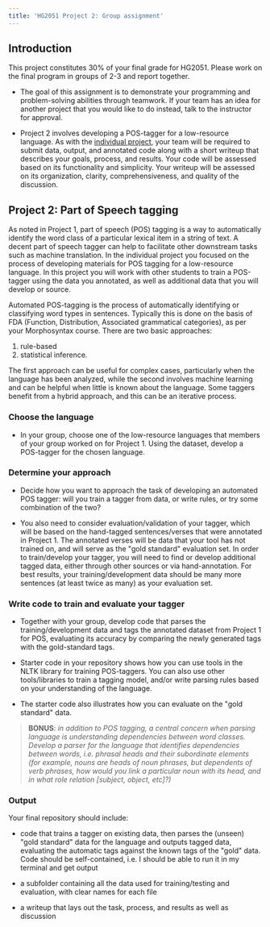 ```yaml
---
title: 'HG2051 Project 2: Group assignment'
---
```


## Introduction

This project constitutes 30% of your final grade for HG2051. Please work on the
final program in groups of 2-3 and report together.

- The goal of this assignment is to demonstrate your programming and
problem-solving abilities through teamwork. If your team has an idea for
another project that you would like to do instead, talk to the instructor
for approval.

- Project 2 involves developing a POS-tagger for a low-resource language. As
with the [individual project](project1.html), your team will be required to
submit data, output, and annotated code along with a short writeup that
describes your goals, process, and results. Your code will be assessed based
on its functionality and simplicity. Your writeup will be assessed on its
organization, clarity, comprehensiveness, and quality of the discussion.

## Project 2: Part of Speech tagging

As noted in Project 1, part of speech (POS) tagging is a way to automatically
identify the word class of a particular lexical item in a string of text. A
decent part of speech tagger can help to facilitate other downstream tasks such
as machine translation. In the individual project you focused on the process of
developing materials for POS tagging for a low-resource language. In this
project you will work with other students to train a POS-tagger using the data
you annotated, as well as additional data that you will develop or source.

Automated POS-tagging is the process of automatically identifying or classifying
word types in sentences. Typically this is done on the basis of FDA (Function,
Distribution, Associated grammatical categories), as per your Morphosyntax
course. There are two basic approaches:

  1. rule-based
  2. statistical inference.

The first approach can be useful for complex cases, particularly when the
language has been analyzed, while the second involves machine learning and
can be helpful when little is known about the language. Some taggers benefit
from a hybrid approach, and this can be an iterative process.

### Choose the language

- In your group, choose one of the low-resource languages that members of your
group worked on for Project 1. Using the dataset, develop a POS-tagger for the
chosen language.

### Determine your approach

- Decide how you want to approach the task of developing an automated POS tagger:
will you train a tagger from data, or write rules, or try some combination of the two?

- You also need to consider evaluation/validation of your tagger, which will be
based on the hand-tagged sentences/verses that were annotated in Project 1. The
annotated verses will be data that your tool has not trained on, and will serve
as the "gold standard" evaluation set. In order to train/develop your tagger,
you will need to find or develop additional tagged data, either through other
sources or via hand-annotation. For best results, your training/development data
should be many more sentences (at least twice as many) as your evaluation set.

### Write code to train and evaluate your tagger

- Together with your group, develop code that parses the training/development
data and tags the annotated dataset from Project 1 for POS, evaluating its accuracy
by comparing the newly generated tags with the gold-standard tags.

- Starter code in your repository shows how you can use tools in the NLTK library
for training POS-taggers. You can also use other tools/libraries to train a
tagging model, and/or write parsing rules based on your understanding of the
language.

- The starter code also illustrates how you can evaluate on the "gold
standard" data.

> **BONUS**: *in addition to POS tagging, a central concern when parsing language is
understanding dependencies between word classes. Develop a parser for the language
that identifies dependencies between words, i.e. phrasal heads and their
subordinate elements (for example, nouns are heads of noun phrases, but
dependents of verb phrases, how would you link a particular noun with its head,
and in what role relation [subject, object, etc]?)*

### Output

Your final repository should include:

 - code that trains a tagger on existing data, then parses the (unseen)
 "gold standard" data for the language and outputs tagged data, evaluating
 the automatic tags against the known tags of the "gold" data. Code should
 be self-contained, i.e. I should be able to run it in my terminal and
 get output

 - a subfolder containing all the data used for training/testing and
 evaluation, with clear names for each file

 - a writeup that lays out the task, process, and results as well as discussion
